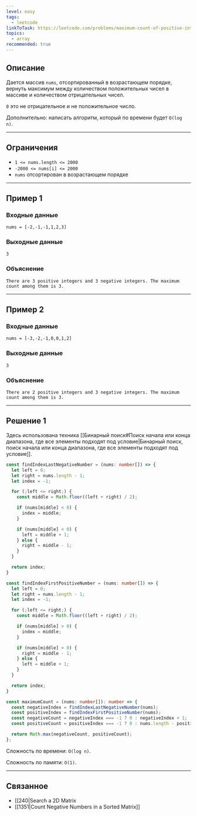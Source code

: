```yaml
---
level: easy
tags:
  - leetcode
linkToTask: https://leetcode.com/problems/maximum-count-of-positive-integer-and-negative-integer/
topics:
  - array
recommended: true
---
```

## Описание

Дается массив `nums`, отсортированный в возрастающем порядке, вернуть максимум между количеством положительных чисел в массиве и количеством отрицательных чисел.

`0` это не отрицательное и не положительное число.

Дополнительно: написать алгоритм, который по времени будет `O(log n)`.

---
## Ограничения

- `1 <= nums.length <= 2000`
- `-2000 <= nums[i] <= 2000`
- `nums` отсортирован в возрастающем порядке

---
## Пример 1

### Входные данные

```
nums = [-2,-1,-1,1,2,3]
```
### Выходные данные

```
3
```
### Объяснение

```
There are 3 positive integers and 3 negative integers. The maximum count among them is 3.
```

---
## Пример 2

### Входные данные

```
nums = [-3,-2,-1,0,0,1,2]
```
### Выходные данные

```
3
```
### Объяснение

```
There are 2 positive integers and 3 negative integers. The maximum count among them is 3.
```

---
## Решение 1

Здесь использована техника [[Бинарный поиск#Поиск начала или конца диапазона, где все элементы подходят под условие|Бинарный поиск, поиск начала или конца диапазона, где все элементы подходят под условие]].

```typescript
const findIndexLastNegativeNumber = (nums: number[]) => {
  let left = 0;
  let right = nums.length - 1;
  let index = -1;

  for (;left <= right;) {
    const middle = Math.floor((left + right) / 2);

    if (nums[middle] < 0) {
      index = middle;
    }

    if (nums[middle] < 0) {
      left = middle + 1;
    } else {
      right = middle - 1;
    }
  }

  return index;
}

const findIndexFirstPositiveNumber = (nums: number[]) => {
  let left = 0;
  let right = nums.length - 1;
  let index = -1;

  for (;left <= right;) {
    const middle = Math.floor((left + right) / 2);

    if (nums[middle] > 0) {
      index = middle;
    }

    if (nums[middle] > 0) {
      right = middle - 1;
    } else {
      left = middle + 1;
    }
  }

  return index;
}

const maximumCount = (nums: number[]): number => {
  const negativeIndex = findIndexLastNegativeNumber(nums);
  const positiveIndex = findIndexFirstPositiveNumber(nums);
  const negativeCount = negativeIndex === -1 ? 0 : negativeIndex + 1;
  const positiveCount = positiveIndex === -1 ? 0 : nums.length - positiveIndex;

  return Math.max(negativeCount, positiveCount);
};
```

Сложность по времени: `O(log n)`.

Сложность по памяти: `O(1)`.

---
## Связанное

- [[240|Search a 2D Matrix 
- [[1351|Count Negative Numbers in a Sorted Matrix]]